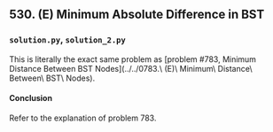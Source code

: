 ## 530. (E) Minimum Absolute Difference in BST

### `solution.py`, `solution_2.py`
This is literally the exact same problem as [problem #783, Minimum Distance Between BST Nodes](../../0783.\ \(E\)\ Minimum\ Distance\ Between\ BST\ Nodes).  

#### Conclusion
Refer to the explanation of problem 783.  
  

